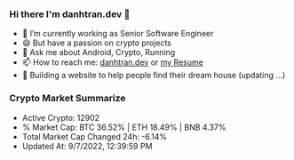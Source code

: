 ### Hi there I'm danhtran.dev 👋

- 🔭 I’m currently working as Senior Software Engineer
- 😄 But have a passion on crypto projects
- 💬 Ask me about Android, Crypto, Running 
- 📫 How to reach me: <a href="https://danhtran.dev" target="_blank">danhtran.dev</a> or <a href="Developer-Resume.pdf" target="_blank">my Resume</a>
- 🌱 Building a website to help people find their dream house (updating ...)

### Crypto Market Summarize
- Active Crypto: 12902
- % Market Cap: BTC 36.52% | ETH 18.49% | BNB 4.37%
- Total Market Cap Changed 24h: -6.14%
- Updated At: 9/7/2022, 12:39:59 PM
